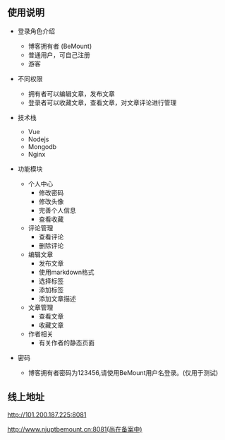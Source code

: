 
## 使用说明
- 登录角色介绍
   -  博客拥有者 (BeMount) 
   -  普通用户，可自己注册
   -  游客
- 不同权限
   - 拥有者可以编辑文章，发布文章
   - 登录者可以收藏文章，查看文章，对文章评论进行管理
- 技术栈
   - Vue
   - Nodejs
   - Mongodb
   - Nginx
- 功能模块
   - 个人中心 
      - 修改密码
      - 修改头像
      - 完善个人信息
      - 查看收藏
   - 评论管理
      - 查看评论
      - 删除评论
   - 编辑文章
      - 发布文章
      - 使用markdown格式
      - 选择标签
      - 添加标签
      - 添加文章描述
   - 文章管理
      - 查看文章
      - 收藏文章
   - 作者相关
      - 有关作者的静态页面
  
- 密码
  - 博客拥有者密码为123456,请使用BeMount用户名登录。(仅用于测试)

## 线上地址

http://101.200.187.225:8081 

http://www.njuptbemount.cn:8081(尚在备案中)

